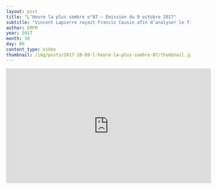 ```yaml
---
layout: post
title: "L’Heure la plus sombre n°87 – Émission du 9 octobre 2017"
subtitle: "Vincent Lapierre reçoit Francis Cousin afin d’analyser le film Le Jeune Karl Marx réalisé par Raoul Peck."
author: ERFM
year: 2017
month: 10
day: 06
content_type: video
thumbnail: /img/posts/2017-10-09-l-heure-la-plus-sombre-87/thumbnail.jpg
---
```


<div class="youtube-video">
    <iframe width="560" height="315"
        src="https://www.youtube-nocookie.com/embed/0I4scssnlu8?rel=0"
        frameborder="0" allowfullscreen>
    </iframe>
</div>
